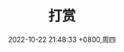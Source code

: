 ---
layout: merger
title: 打赏
date: 2022-10-22 21:48:33 +0800,周四
lastmod: 2022-10-22 22:06:07 +0800,周四
permalink: /merger
---